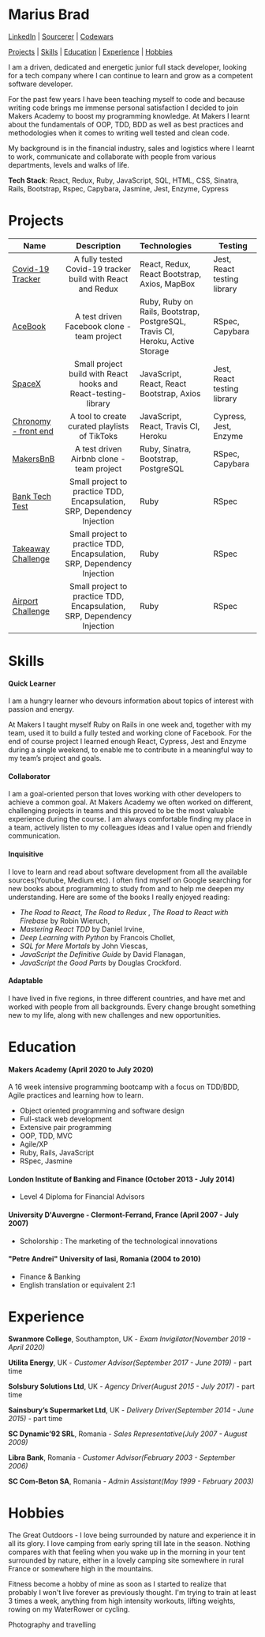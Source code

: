 # Marius Brad

[LinkedIn](https://www.linkedin.com/in/marius-brad-b11a611b1/) | [Sourcerer](https://sourcerer.io/mbrad26) | [Codewars](https://www.codewars.com/users/mbrad26)

[Projects](#Projects) | [Skills](#Skills) | [Education](#Education) | [Experience](#Experience) | [Hobbies](#Hobbies) 

I am a driven, dedicated and energetic junior full stack developer, looking for a tech company where I can continue to learn and grow as a competent software developer. 

For the past few years I have been teaching myself to code and because writing code brings me immense personal satisfaction I decided to join Makers Academy to boost my programming knowledge. At Makers I learnt about the fundamentals of OOP, TDD, BDD as well as best practices and methodologies when it comes to writing well tested and clean code. 

My background is in the financial industry, sales and logistics where I learnt to work, communicate and collaborate with people from various departments, levels and walks of life.

**Tech Stack**: React, Redux, Ruby, JavaScript, SQL, HTML, CSS, Sinatra, Rails, Bootstrap, Rspec, Capybara, Jasmine, Jest, Enzyme, Cypress


# Projects


| Name                       | Description                                                                   | Technologies                     |  Testing                           |
| -------------------------- |:-----------------------------------------------------------------------------:|:-------------------|-------------------|
| [Covid-19 Tracker](https://github.com/mbrad26/covid19-tracker)  | A fully tested Covid-19 tracker build with React and Redux | React, Redux, React Bootstrap, Axios, MapBox  | Jest, React testing library    |
| [AceBook](https://github.com/mbrad26/acebook-HoneyBunnies)      | A test driven Facebook clone - team project                | Ruby, Ruby on Rails, Bootstrap, PostgreSQL, Travis CI, Heroku, Active Storage           | RSpec, Capybara      |
| [SpaceX](https://github.com/mbrad26/react-practice)     | Small project build with React hooks and React-testing-library     | JavaScript, React, React Bootstrap, Axios  | Jest, React testing library    |
[Chronomy - front end](https://github.com/mbrad26/final-project-front-end)            | A tool to create curated playlists of TikToks  | JavaScript, React, Travis CI, Heroku        | Cypress, Jest, Enzyme       | 
| [MakersBnB](https://github.com/mbrad26/makersBnB)       | A test driven Airbnb clone - team project                                         | Ruby, Sinatra, Bootstrap, PostgreSQL           | RSpec, Capybara                    |
| [Bank Tech Test](https://github.com/mbrad26/bank-tech-test)            | Small project to practice TDD, Encapsulation, SRP, Dependency Injection  | Ruby         | RSpec       |   
| [Takeaway Challenge](https://github.com/mbrad26/takeaway-challenge)            | Small project to practice TDD, Encapsulation, SRP, Dependency Injection  | Ruby         | RSpec       | 
[Airport Challenge](https://github.com/mbrad26/airport_challenge_2)            | Small project to practice TDD, Encapsulation, SRP, Dependency Injection  | Ruby         | RSpec       | 


# Skills

#### Quick Learner
I am a hungry learner who devours information about topics of interest with passion and energy.

At Makers I taught myself Ruby on Rails in one week and, together with my team, used it to build a fully tested and working clone of Facebook. 
For the end of course project I learned enough React, Cypress, Jest and Enzyme during a single weekend, to enable me to contribute in a meaningful way to my team’s project and goals. 

#### Collaborator 

I am a goal-oriented person that loves working with other developers to achieve a common goal.
At Makers Academy we often worked on different, challenging projects in teams and this proved to be the most valuable experience during the course. I am always comfortable finding my place in a team, actively listen to my colleagues ideas and I value open and friendly communication.

#### Inquisitive 
I love to learn and read about software development from all the available sources(Youtube, Medium etc). I often find myself on Google searching for new books about programming  to study from and to help me deepen my understanding. Here are some of the books I really enjoyed reading:

- *The Road to React*, *The Road to Redux* , *The Road to React with Firebase*  by Robin Wieruch,
- *Mastering React TDD* by Daniel Irvine,
- *Deep Learning with Python* by Francois Chollet,
- *SQL for Mere Mortals* by John Viescas,
- *JavaScript the Definitive Guide* by David Flanagan,
- *JavaScript the Good Parts* by Douglas Crockford.

#### Adaptable 
I have lived in five regions, in three different countries, and have met and worked with people from all backgrounds. Every change brought something new to my life, along with new challenges and new opportunities.


# Education

#### Makers Academy (April 2020 to July 2020)

A 16 week intensive programming bootcamp with a focus on TDD/BDD, Agile practices and learning how to learn.
- Object oriented programming and software design
- Full-stack web development
- Extensive pair programming
- OOP, TDD, MVC
- Agile/XP
- Ruby, Rails, JavaScript
- RSpec, Jasmine


#### London Institute of Banking and Finance (October 2013 - July 2014)
- Level 4 Diploma for Financial Advisors 


#### University D'Auvergne - Clermont-Ferrand, France (April 2007 - July 2007)
- Scholorship : The marketing of the technological innovations


#### "Petre Andrei" University of Iasi, Romania (2004 to 2010)

- Finance & Banking
- English translation or equivalent 2:1


# Experience

**Swanmore College**, Southampton, UK - *Exam Invigilator(November 2019 - April 2020)*

**Utilita Energy**, UK - *Customer Advisor(September 2017 - June 2019)* - part time

**Solsbury Solutions Ltd**, UK - *Agency Driver(August 2015 - July 2017)* - part time

**Sainsbury’s Supermarket Ltd**, UK - *Delivery Driver(September 2014 - June 2015)* - part time

**SC Dynamic’92 SRL**,  Romania - *Sales Representative(July 2007 - August 2009)*

**Libra Bank**,  Romania - *Customer Advisor(February 2003 - September 2006)*

**SC Com-Beton SA**,  Romania - *Admin Assistant(May 1999 - February 2003)*


# Hobbies

The Great Outdoors - I love being surrounded by nature and experience it in all its glory. I love camping from early spring till late in the season. Nothing compares with that feeling when you wake up in the morning in your tent surrounded by nature, either in a lovely camping site somewhere in rural France or somewhere high in the mountains.

Fitness become a hobby of mine as soon as I started to realize that probably I won't live forever as previously thought. I'm trying to train at least 3 times a week, anything from high intensity workouts, lifting weights, rowing on my WaterRower or cycling. 

Photography and travelling
